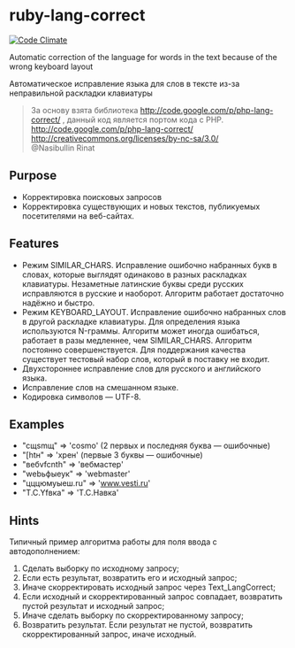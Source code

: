 ruby-lang-correct
=================
[![Code Climate](https://codeclimate.com/github/fuCtor/ruby-lang-correct.png)](https://codeclimate.com/github/fuCtor/ruby-lang-correct)

Automatic correction of the language for words in the text because of the wrong keyboard layout

Автоматическое исправление языка для слов в тексте из-за неправильной раскладки клавиатуры

> За основу взята библиотека http://code.google.com/p/php-lang-correct/ , данный код является портом кода с PHP.<br>
> http://code.google.com/p/php-lang-correct/<br> 
> http://creativecommons.org/licenses/by-nc-sa/3.0/<br>
> @Nasibullin Rinat


## Purpose ##
  * Корректировка поисковых запросов
  * Корректировка существующих и новых текстов, публикуемых посетителями на веб-сайтах.

## Features ##
- Режим SIMILAR\_CHARS. Исправление ошибочно набранных букв в словах, которые выглядят одинаково в разных раскладках клавиатуры. Незаметные латинские буквы среди русских исправляются в русские и наоборот. Алгоритм работает достаточно надёжно и быстро.
- Режим KEYBOARD\_LAYOUT. Исправление ошибочно набранных слов в другой раскладке клавиатуры. Для определения языка используются N-граммы. Алгоритм может иногда ошибаться, работает в разы медленнее, чем SIMILAR\_CHARS. Алгоритм постоянно совершенствуется. Для поддержания качества существует тестовый набор слов, который в поставку не входит.
- Двухстороннее исправление слов для русского и английского языка.
- Исправление слов на смешанном языке.
- Кодировка символов — UTF-8.

## Examples ##
- "сщsmщ" => 'cosmo' (2 первых и последняя буква — ошибочные)
- "[htн" => 'хрен'  (первые 3 буквы — ошибочные)
- "вебvfcnth" => 'вебмастер'
- "webьфыеук" => 'webmaster'
- "цццюмуыеш.ru" => 'www.vesti.ru'
- "T.C.Yfвка" => 'Т.С.Навка'

## Hints ##
Типичный пример алгоритма работы для поля ввода с автодополнением:

1. Сделать выборку по исходному запросу;
2. Если есть результат, возвратить его и исходный запрос;
3. Иначе скорректировать исходный запрос через Text\_LangCorrect;
4. Если исходный и скорректированный запрос совпадает, возвратить пустой результат и исходный запрос;
5. Иначе сделать выборку по скорректированному запросу;
6. Возвратить результат. Если результат не пустой, возвратить скорректированный запрос, иначе исходный.


